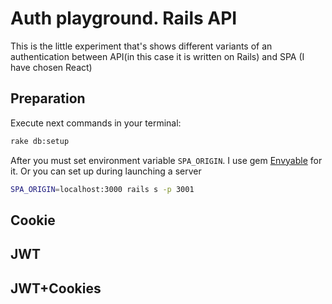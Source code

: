 # Auth playground. Rails API
This is the little experiment that's shows different variants of an authentication between API(in this case it is written on Rails)
and SPA (I have chosen React)

## Preparation
Execute next commands in your terminal:
```sh
rake db:setup
```
After you must set environment variable `SPA_ORIGIN`. I use gem [Envyable](https://github.com/philnash/envyable) for it. Or you can set up during launching a server
```sh
SPA_ORIGIN=localhost:3000 rails s -p 3001
```
## Cookie
## JWT
## JWT+Cookies
